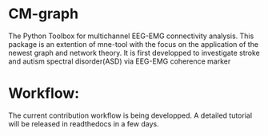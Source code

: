 # CM-graph
The Python Toolbox for multichannel EEG-EMG connectivity analysis. This package is an extention of mne-tool with the focus on the application of the newest graph and network theory.  It is first developped to investigate stroke and autism spectral disorder(ASD) via EEG-EMG coherence marker 

# Workflow:
The current contribution workflow is being developped. A detailed tutorial will be released in readthedocs in a few days.